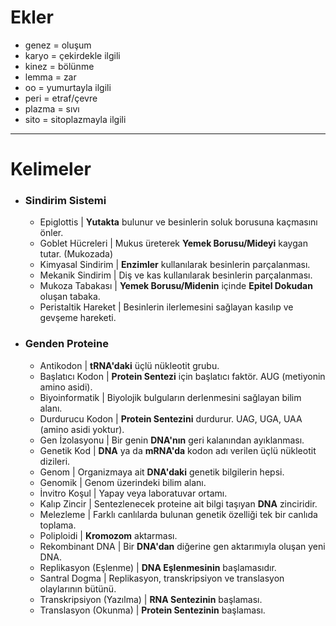 # Ekler
- genez = oluşum
- karyo = çekirdekle ilgili
- kinez = bölünme
- lemma = zar
- oo = yumurtayla ilgili
- peri = etraf/çevre
- plazma = sıvı
- sito = sitoplazmayla ilgili

---
# Kelimeler

- ### Sindirim Sistemi
	- Epiglottis | **Yutakta** bulunur ve besinlerin soluk borusuna kaçmasını önler.
	- Goblet Hücreleri | Mukus üreterek **Yemek Borusu/Mideyi** kaygan tutar. (Mukozada)
	- Kimyasal Sindirim | **Enzimler** kullanılarak besinlerin parçalanması.
	- Mekanik Sindirim | Diş ve kas kullanılarak besinlerin parçalanması.
	- Mukoza Tabakası | **Yemek Borusu/Midenin** içinde **Epitel Dokudan** oluşan tabaka.
	- Peristaltik Hareket | Besinlerin ilerlemesini sağlayan kasılıp ve gevşeme hareketi.
- ### Genden Proteine
	- Antikodon | **tRNA'daki** üçlü nükleotit grubu.
	- Başlatıcı Kodon | **Protein Sentezi** için başlatıcı faktör. AUG (metiyonin amino asidi).
	- Biyoinformatik | Biyolojik bulguların derlenmesini sağlayan bilim alanı.
	- Durdurucu Kodon | **Protein Sentezini** durdurur. UAG, UGA, UAA (amino asidi yoktur).
	- Gen İzolasyonu | Bir genin **DNA'nın** geri kalanından ayıklanması.
	- Genetik Kod | **DNA** ya da **mRNA'da** kodon adı verilen üçlü nükleotit dizileri.
	- Genom | Organizmaya ait **DNA'daki** genetik bilgilerin hepsi.
	- Genomik | Genom üzerindeki bilim alanı.
	- İnvitro Koşul | Yapay veya laboratuvar ortamı.
	- Kalıp Zincir | Sentezlenecek proteine ait bilgi taşıyan **DNA** zinciridir.
	- Melezleme | Farklı canlılarda bulunan genetik özelliği tek bir canlıda toplama.
	- Poliploidi | **Kromozom** aktarması.
	- Rekombinant DNA | Bir **DNA'dan** diğerine gen aktarımıyla oluşan yeni DNA.
	- Replikasyon (Eşlenme) | **DNA Eşlenmesinin** başlamasıdır.
	- Santral Dogma | Replikasyon, transkripsiyon ve translasyon olaylarının bütünü.
	- Transkripsiyon (Yazılma) | **RNA Sentezinin** başlaması.
	- Translasyon (Okunma) | **Protein Sentezinin** başlaması.